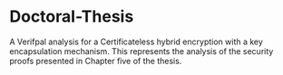 # Doctoral-Thesis
A Verifpal analysis for a Certificateless hybrid encryption with a key encapsulation mechanism. 
This represents the analysis of the security proofs presented in Chapter five of the thesis.

